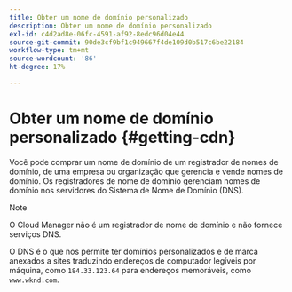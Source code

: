 ```yaml
---
title: Obter um nome de domínio personalizado
description: Obter um nome de domínio personalizado
exl-id: c4d2ad8e-06fc-4591-af92-8edc96d04e44
source-git-commit: 90de3cf9bf1c949667f4de109d0b517c6be22184
workflow-type: tm+mt
source-wordcount: '86'
ht-degree: 17%

---
```


# Obter um nome de domínio personalizado {#getting-cdn}

Você pode comprar um nome de domínio de um registrador de nomes de domínio, de uma empresa ou organização que gerencia e vende nomes de domínio. Os registradores de nome de domínio gerenciam nomes de domínio nos servidores do Sistema de Nome de Domínio (DNS).

>[!NOTE]
>O Cloud Manager não é um registrador de nome de domínio e não fornece serviços DNS.

O DNS é o que nos permite ter domínios personalizados e de marca anexados a sites traduzindo endereços de computador legíveis por máquina, como `184.33.123.64` para endereços memoráveis, como `www.wknd.com`.
